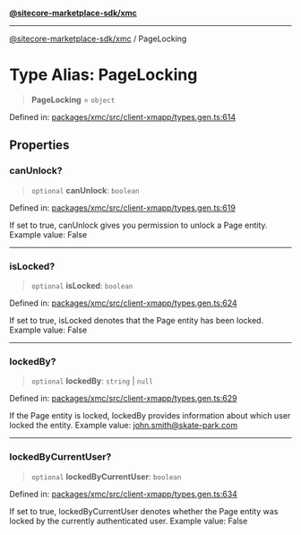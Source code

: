 [**@sitecore-marketplace-sdk/xmc**](../README.md)

***

[@sitecore-marketplace-sdk/xmc](../README.md) / PageLocking

# Type Alias: PageLocking

> **PageLocking** = `object`

Defined in: [packages/xmc/src/client-xmapp/types.gen.ts:614](https://github.com/Sitecore/sitecore-marketplace-sdk/blob/e87783cce9f115393973a45e109d17b99bf1df7e/packages/xmc/src/client-xmapp/types.gen.ts#L614)

## Properties

### canUnlock?

> `optional` **canUnlock**: `boolean`

Defined in: [packages/xmc/src/client-xmapp/types.gen.ts:619](https://github.com/Sitecore/sitecore-marketplace-sdk/blob/e87783cce9f115393973a45e109d17b99bf1df7e/packages/xmc/src/client-xmapp/types.gen.ts#L619)

If set to true, canUnlock gives you permission to unlock a Page entity.
Example value: False

***

### isLocked?

> `optional` **isLocked**: `boolean`

Defined in: [packages/xmc/src/client-xmapp/types.gen.ts:624](https://github.com/Sitecore/sitecore-marketplace-sdk/blob/e87783cce9f115393973a45e109d17b99bf1df7e/packages/xmc/src/client-xmapp/types.gen.ts#L624)

If set to true, isLocked denotes that the Page entity has been locked.
Example value: False

***

### lockedBy?

> `optional` **lockedBy**: `string` \| `null`

Defined in: [packages/xmc/src/client-xmapp/types.gen.ts:629](https://github.com/Sitecore/sitecore-marketplace-sdk/blob/e87783cce9f115393973a45e109d17b99bf1df7e/packages/xmc/src/client-xmapp/types.gen.ts#L629)

If the Page entity is locked, lockedBy provides information about which user locked the entity.
Example value: john.smith@skate-park.com

***

### lockedByCurrentUser?

> `optional` **lockedByCurrentUser**: `boolean`

Defined in: [packages/xmc/src/client-xmapp/types.gen.ts:634](https://github.com/Sitecore/sitecore-marketplace-sdk/blob/e87783cce9f115393973a45e109d17b99bf1df7e/packages/xmc/src/client-xmapp/types.gen.ts#L634)

If set to true, lockedByCurrentUser denotes whether the Page entity was locked by the currently authenticated user.
Example value: False
